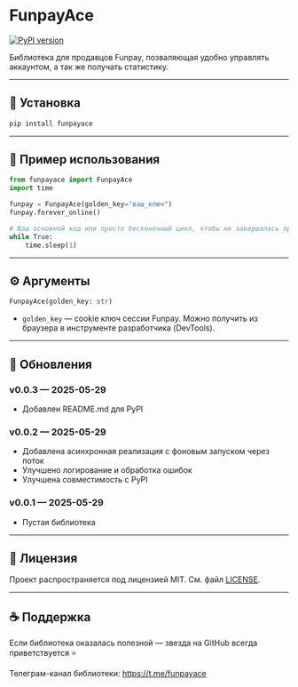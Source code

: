 # FunpayAce

[![PyPI version](https://badge.fury.io/py/funpayace.svg)](https://pypi.org/project/funpayace/)

Библиотека для продавцов Funpay, позваляющая удобно управлять аккаунтом, а так же получать статистику.

---

## 🚀 Установка

```bash
pip install funpayace
```

---

## 🔧 Пример использования

```python
from funpayace import FunpayAce
import time

funpay = FunpayAce(golden_key="ваш_ключ")
funpay.forever_online()

# Ваш основной код или просто бесконечный цикл, чтобы не завершалась программа:
while True:
    time.sleep(1)
```

---

## ⚙️ Аргументы

```python
FunpayAce(golden_key: str)
```

- `golden_key` — cookie ключ сессии Funpay. Можно получить из браузера в инструменте разработчика (DevTools).

---

## 📒 Обновления

### v0.0.3 — 2025-05-29

- Добавлен README.md для PyPI

### v0.0.2 — 2025-05-29

- Добавлена асинхронная реализация с фоновым запуском через поток
- Улучшено логирование и обработка ошибок
- Улучшена совместимость с PyPI

### v0.0.1 — 2025-05-29

- Пустая библиотека

---

## 📜 Лицензия

Проект распространяется под лицензией MIT. См. файл [LICENSE](./LICENSE).

---

## ☕ Поддержка

Если библиотека оказалась полезной — звезда на GitHub всегда приветствуется ⭐

Телеграм-канал библиотеки: https://t.me/funpayace
